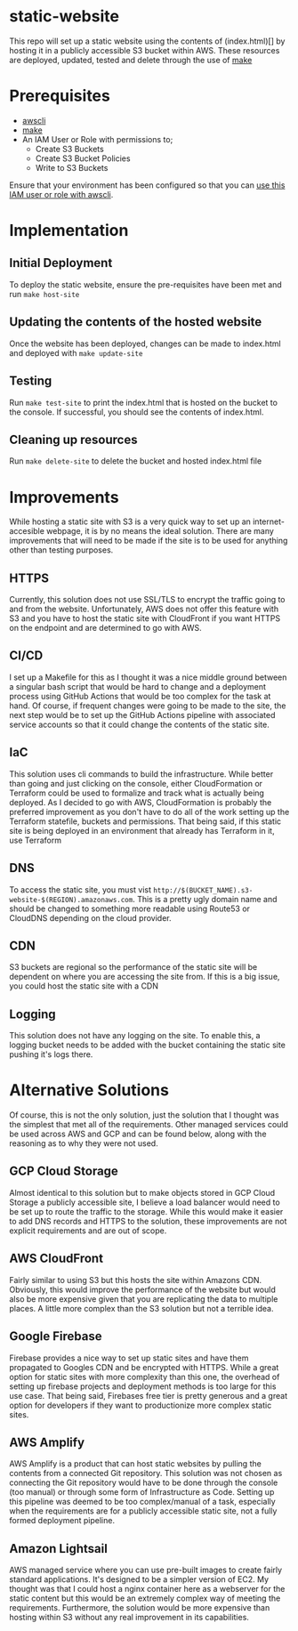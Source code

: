 # static-website 

This repo will set up a static website using the contents of (index.html)[] by hosting it in a publicly accessible S3 bucket within AWS. These resources are deployed, updated, tested and delete through the use of [make](https://www.gnu.org/software/make/) 
 

# Prerequisites 

* [awscli](https://docs.aws.amazon.com/cli/latest/userguide/getting-started-install.html) 
* [make](https://www.gnu.org/software/make/) 
* An IAM User or Role with permissions to; 
    * Create S3 Buckets 
    * Create S3 Bucket Policies 
    * Write to S3 Buckets 

Ensure that your environment has been configured so that you can [use this IAM user or role with awscli](https://docs.aws.amazon.com/cli/latest/userguide/cli-chap-configure.html). 

# Implementation 

## Initial Deployment 

To deploy the static website, ensure the pre-requisites have been met and run `make host-site` 

## Updating the contents of the hosted website 

Once the website has been deployed, changes can be made to index.html and deployed with `make update-site`  

## Testing 

Run `make test-site` to print the index.html that is hosted on the bucket to the console. If successful, you should see the contents of index.html. 

## Cleaning up resources 

Run `make delete-site`  to delete the bucket and hosted index.html file 

# Improvements 

While hosting a static site with S3 is a very quick way to set up an internet-accesible webpage, it is by no means the ideal solution. There are many improvements that will need to be made if the site is to be used for anything other than testing purposes.  

## HTTPS 

Currently, this solution does not use SSL/TLS to encrypt the traffic going to and from the website. Unfortunately, AWS does not offer this feature with S3 and you have to host the static site with CloudFront if you want HTTPS on the endpoint and are determined to go with AWS.  

## CI/CD 

I set up a Makefile for this as I thought it was a nice middle ground between a singular bash script that would be hard to change and a deployment process using GitHub Actions that would be too complex for the task at hand. Of course, if frequent changes were going to be made to the site, the next step would be to set up the GitHub Actions pipeline with associated service accounts so that it could change the contents of the static site. 

## IaC 

This solution uses cli commands to build the infrastructure. While better than going and just clicking on the console, either CloudFormation or Terraform could be used to formalize and track what is actually being deployed. As I decided to go with AWS, CloudFormation is probably the preferred improvement as you don't have to do all of the work setting up the Terraform statefile, buckets and permissions. That being said, if this static site is being deployed in an environment that already has Terraform in it, use Terraform  

## DNS 

To access the static site, you must vist `http://$(BUCKET_NAME).s3-website-$(REGION).amazonaws.com`. This is a pretty ugly domain name and should be changed to something more readable using Route53 or CloudDNS depending on the cloud provider.  

## CDN 

S3 buckets are regional so the performance of the static site will be dependent on where you are accessing the site from. If this is a big issue, you could host the static site with a CDN 

## Logging 
This solution does not have any logging on the site. To enable this, a logging bucket needs to be added with the bucket containing the static site pushing it's logs there. 

# Alternative Solutions 

Of course, this is not the only solution, just the solution that I thought was the simplest that met all of the requirements. Other managed services could be used across AWS and GCP and can be found below, along with the reasoning as to why they were not used.  

## GCP Cloud Storage 

Almost identical to this solution but to make objects stored in GCP Cloud Storage a publicly accessible site, I believe a load balancer would need to be set up to route the traffic to the storage. While this would make it easier to add DNS records and HTTPS to the solution, these improvements are not explicit requirements and are out of scope. 

## AWS CloudFront 

Fairly similar to using S3 but this hosts the site within Amazons CDN. Obviously, this would improve the performance of the website but would also be more expensive given that you are replicating the data to multiple places. A little more complex than the S3 solution but not a terrible idea. 

## Google Firebase 

Firebase provides a nice way to set up static sites and have them propagated to Googles CDN and be encrypted with HTTPS. While a great option for static sites with more complexity than this one, the overhead of setting up firebase projects and deployment methods is too large for this use case. That being said, Firebases free tier is pretty generous and a great option for developers if they want to productionize more complex static sites. 

## AWS Amplify 

AWS Amplify is a product that can host static websites by pulling the contents from a connected Git repository. This solution was not chosen as connecting the Git repository would have to be done through the console (too manual) or through some form of Infrastructure as Code. Setting up this pipeline was deemed to be too complex/manual of a task, especially when the requirements are for a publicly accessible static site, not a fully formed deployment pipeline.  

## Amazon Lightsail 

AWS managed service where you can use pre-built images to create fairly standard applications. It's designed to be a simpler version of EC2. My thought was that I could host a nginx container here as a webserver for the static content but this would be an extremely complex way of meeting the requirements. Furthermore, the solution would be more expensive than hosting within S3 without any real improvement in its capabilities. 
